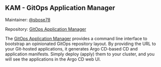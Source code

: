## KAM - GitOps Application Manager

Maintainer: [@sbose78](https://github.com/sbose78)

Repository: [GitOps Application Manager](https://github.com/redhat-developer/kam)

The [GitOps Application Manager](https://github.com/redhat-developer/kam) provides a command line interface to bootstrap an opinionated GitOps repository layout. By providing the URL to your Git-hosted applications, it generates Argo CD-based CD and application manifests. Simply deploy (apply) them to your cluster, and you will see the applications in the Argo CD web UI.
